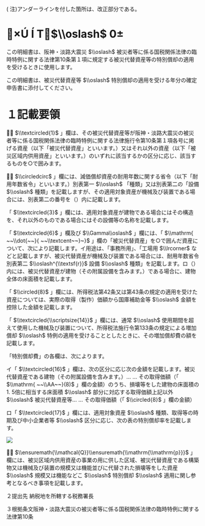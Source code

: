 ( 注)アンダーラインを付した箇所は、改正部分である。

# ×Ú Í T$\\oslash$ 0±

この明細書は、阪神・淡路大震災 $\\oslash$ 被災者等に係る国税関係法律の臨時特例に関する法律第10条第１項に規定する被災代替資産等の特別償却の適用を受けるときに使用します。

この明細書は、被災代替資産等 $\\oslash$ 特別償却の適用を受ける年分の確定申告書に添付してください。

# １記載要領

「 $\\textcircled{1}$ 」欄は、その被災代替資産等が阪神・淡路大震災の被災者等に係る国税関係法律の臨時特例に関する法律施行令第10条第１項各号に掲げる資産（以下「被災代替資産」といいます。）又はそれ以外の資産（以下「被災区域内供用資産」といいます。）のいずれに該当するかの区分に応じ、該当するものを○で囲みます。

「 $\\circledcirc$ 」欄には、減価償却資産の耐用年数に関する省令（以下「耐用年数省令」といいます。）別表第一 $\\oslash$ 「種類」又は別表第二の「設備 $\\oslash$ 種類」を記載しますが、その適用対象資産が機械及び装置である場合には、別表第二の番号を（）内に記載します。

「 $\\textcircled{3}$ 」欄には、適用対象資産が建物である場合にはその構造を、それ以外のものである場合にはその設備等の名称を記載します。

「 $\\textcircled{6}$ 」欄及び $\\Gamma\\oslash$ 」欄には、「 $\\mathrm{ ~~\\dot{~~}{ ~~\\textcent~~}~}$ 」欄の「被災代替資産」を○で囲んだ資産について、次により記載します。イ用途は、「事務所用」、「工場用 $\\lrcorner$ などと記載しますが、被災代替資産が機械及び装置である場合には、耐用年数省令別表第二 $\\oslash^{\\textsf{r}}$ 設備 $\\oslash$ 種類」を記載します。ロ（）内には、被災代替資産が建物（その附属設備を含みます。）である場合に、建物全体の床面積を記載します。

「 $\\circled{8}$ 」欄には、所得税法第42条又は第43条の規定の適用を受けた資産については、実際の取得（製作）価額から国庫補助金等 $\\oslash$ 金額を控除した金額を記載します。

「 $\\textcircled{\\scriptsize{14}}$ 」欄には、通常 $\\oslash$ 使用期間を超えて使用した機械及び装置について、所得税法施行令第133条の規定による増加償却 $\\oslash$ 特例の適用を受けることとしたときに、その増加償却費の額を記載します。

「特別償却費」の各欄は、次によります。

イ「 $\\textcircled{16}$ 」欄は、次の区分に応じ次の金額を記載します。被災代替資産である建物（その附属設備を含みます。）… … その取得価額（「 $\\mathrm{ ~~\\AA~~}(8)$ 」欄の金額）のうち、損壊等をした建物の床面積の1. 5倍に相当する床面積 $\\oslash$ 部分に対応する取得価額上記以外 $\\oslash$ 被災代替資産等… … その取得価額（「 $\\circled{8}$ 」欄の金額）

ロ「 $\\textcircled{17}$ 」欄には、適用対象資産 $\\oslash$ 種類、取得等の時期及び中小企業者等 $\\oslash$ 区分に応じ、次の表の特別償却率を記載します。

![](https://www.nta.go.jp/tmp/9662c68a-4019-4049-9264-586691feaacb/images/6edcb09cfe5876bc752d11aae8416f47b8c8e88c9234e9dde003540394da1b0f.jpg)

「 $\\ensuremath{\\mathcal{Q}}\\ensuremath{\\mathrm{\\mathrm{p}}}$ 」欄には、被災区域内供用資産の事業の用に供した区域、被災代替資産である構築物又は機械及び装置の規模又は機能並びに代替された損壊等をした資産 $\\oslash$ 規模又は機能などこ $\\oslash$ 特別償却 $\\oslash$ 適用に関し参考となるべき事項を記載します。

２提出先 納税地を所轄する税務署長

３根拠条文阪神・淡路大震災の被災者等に係る国税関係法律の臨時特例に関する法律第10条